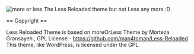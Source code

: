 ![more or less](http://macse.byethost16.com/wp-content/themes/less/screenshot.png)
The Less Reloaded theme but not Less any more :D


== Copyright ==

Less Reloaded Theme is based on moreOrLess Theme by Morteza Gransayeh , GPL License - https://github.com/man4toman/Less-Reloaded
This theme, like WordPress, is licensed under the GPL.
